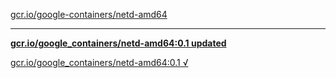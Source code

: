 [gcr.io/google-containers/netd-amd64](https://hub.docker.com/r/sqeven/netd-amd64/tags/) 

----
**[gcr.io/google_containers/netd-amd64:0.1 updated](https://hub.docker.com/r/sqeven/netd-amd64/tags/)**

[gcr.io/google_containers/netd-amd64:0.1 √](https://hub.docker.com/r/sqeven/netd-amd64/tags/)

